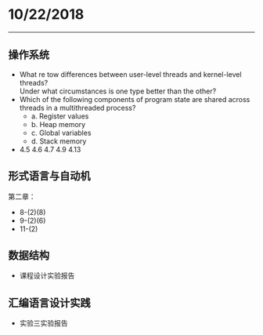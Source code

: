 # 10/22/2018  
---  
## 操作系统  
- What re tow differences between user-level threads and kernel-level threads?  
  Under what circumstances is one type better than the other?  
- Which of the following components of program state are shared across threads in a multithreaded process?
	- a. Register values  
	- b. Heap memory  
	- c. Global variables  
	- d. Stack memory  
- 4.5 4.6 4.7 4.9 4.13  
	
## 形式语言与自动机  
第二章：
- 8-(2)(8)  
- 9-(2)(6)  
- 11-(2)  
	
## 数据结构  
- 课程设计实验报告  

## 汇编语言设计实践  
- 实验三实验报告  